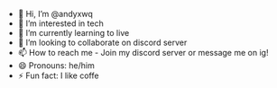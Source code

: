 - 👋 Hi, I’m @andyxwq
- 👀 I’m interested in tech
- 🌱 I’m currently learning to live
- 💞️ I’m looking to collaborate on discord server
- 📫 How to reach me - Join my discord server or message me on ig!
- 😄 Pronouns: he/him
- ⚡ Fun fact: I like coffe 

<!---
andyxwq/andyxwq is a ✨ special ✨ repository because its `README.md` (this file) appears on your GitHub profile.
You can click the Preview link to take a look at your changes.
--->
